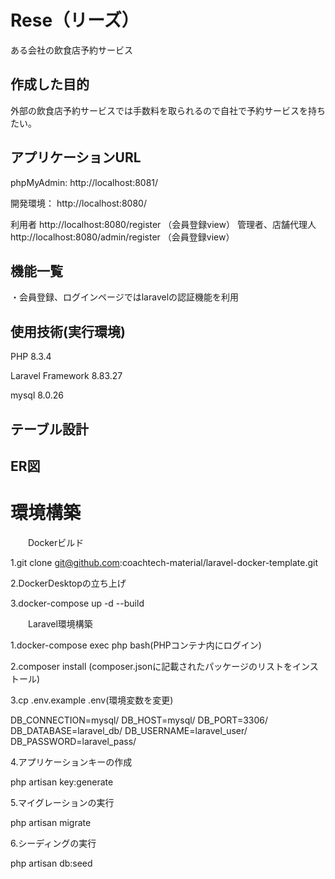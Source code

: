# Rese（リーズ）
ある会社の飲食店予約サービス
## 作成した目的
外部の飲食店予約サービスでは手数料を取られるので自社で予約サービスを持ちたい。
## アプリケーションURL
phpMyAdmin: http://localhost:8081/

開発環境： http://localhost:8080/

利用者
http://localhost:8080/register （会員登録view）
管理者、店舗代理人
http://localhost:8080/admin/register （会員登録view）

## 機能一覧
・会員登録、ログインページではlaravelの認証機能を利用

## 使用技術(実行環境)
PHP 8.3.4

Laravel Framework 8.83.27

mysql 8.0.26

## テーブル設計

## ER図

# 環境構築
　　Dockerビルド
    
1.git clone git@github.com:coachtech-material/laravel-docker-template.git

2.DockerDesktopの立ち上げ

3.docker-compose up -d --build

　　Laravel環境構築
    
1.docker-compose exec php bash(PHPコンテナ内にログイン)

2.composer install (composer.jsonに記載されたパッケージのリストをインストール)

3.cp .env.example .env(環境変数を変更)

  DB_CONNECTION=mysql/
  DB_HOST=mysql/
  DB_PORT=3306/
  DB_DATABASE=laravel_db/
  DB_USERNAME=laravel_user/
  DB_PASSWORD=laravel_pass/

4.アプリケーションキーの作成

php artisan key:generate

5.マイグレーションの実行

php artisan migrate

6.シーディングの実行

php artisan db:seed
